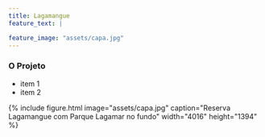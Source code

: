 ```yaml
---
title: Lagamangue
feature_text: |

feature_image: "assets/capa.jpg"
---  
```

  

### O Projeto  

- item 1
- item 2


{% include figure.html image="assets/capa.jpg" caption="Reserva Lagamangue com Parque Lagamar no fundo" width="4016" height="1394" %}
